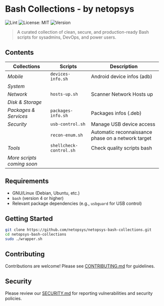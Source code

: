 # Bash Collections - by netopsys

![Lint](https://github.com/netopsys/netopsys-bash-collections/actions/workflows/lint.yml/badge.svg?style=flat-square&logoColor=white)
![License: MIT](https://img.shields.io/badge/License-MIT-blue.svg?style=flat-square&logo=opensourceinitiative&logoColor=white)
![Version](https://img.shields.io/badge/version-0.15.0-blue.svg?style=flat-square&logoColor=white)

> A curated collection of clean, secure, and production-ready Bash scripts for sysadmins, DevOps, and power users.

## Contents

| Collections                 | Scripts                    | Description                                                            |
|-----------------------------|----------------------------|------------------------------------------------------------------------|
| *Mobile*                    | `devices-info.sh`          | Android device infos (adb)                                             | 
| *System*                    |                            |                                                                        |
| *Network*                   | `hosts-up.sh`              | Scanner Network Hosts up                                               |
| *Disk & Storage*            |                            |                                                                        |
| *Packages & Services*       | `packages-info.sh`         | Packages infos (.deb)                                                  |
| *Security*                  | `usb-control.sh`           | Manage USB device access                                               |
|                             | `recon-enum.sh`            | Automatic reconnaissance phase on a network target                     |
| *Tools*                     | `shellcheck-control.sh`    | Check quality scripts bash                                             |
| _More scripts coming soon_  |                            |                                                                        |

## Requirements

- GNU/Linux (Debian, Ubuntu, etc.)
- `bash` (version 4 or higher)
- Relevant package dependencies (e.g., `usbguard` for USB control)

## Getting Started

```bash
git clone https://github.com/netopsys/netopsys-bash-collections.git
cd netopsys-bash-collections 
sudo ./wrapper.sh
```
## Contributing

Contributions are welcome! Please see [CONTRIBUTING.md](https://github.com/netopsys/netopsys-bash-collections/blob/main/CONTRIBUTING.md) for guidelines.

## Security

Please review our [SECURITY.md](https://github.com/netopsys/netopsys-bash-collections/blob/main/SECURITY.md) for reporting vulnerabilities and security policies.